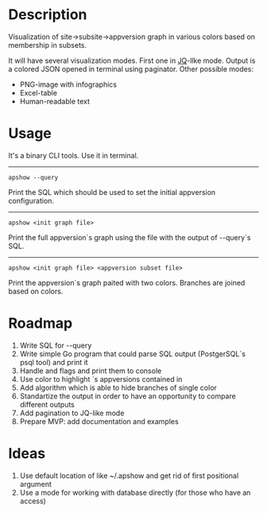 # Description
Visualization of site->subsite->appversion graph in various colors based on membership in subsets.

It will have several visualization modes.
First one in [JQ](https://github.com/stedolan/jq)-llke mode. Output is a colored JSON opened in terminal using paginator.
Other possible modes:
* PNG-image with infographics
* Excel-table
* Human-readable text


# Usage
It's a binary CLI tools. Use it in terminal.
***
```
apshow --query
```
Print the SQL which should be used to set the initial appversion configuration.
***
```
apshow <init graph file>
```
Print the full appversion\`s graph using the file with the output of --query\`s SQL.
***
```
apshow <init graph file> <appversion subset file>
```
Print the appversion\`s graph paited with two colors. Branches are joined based on colors.

# Roadmap

1. Write SQL for --query
2. Write simple Go program that could parse SQL output (PostgerSQL\`s psql tool) and print it
3. Handle <init graph file> and <appversion subset file> flags and print them to console
4. Use color to highlight <init graph file>\`s appversions contained in <appversion subset file>
5. Add algorithm which is able to hide branches of single color
6. Standartize the output in order to have an opportunity to compare different outputs
7. Add pagination to JQ-like mode
8. Prepare MVP: add documentation and examples
  
# Ideas

1. Use default location of <init graph file> like ~/.apshow and get rid of first positional argument
2. Use a mode for working with database directly (for those who have an access)
